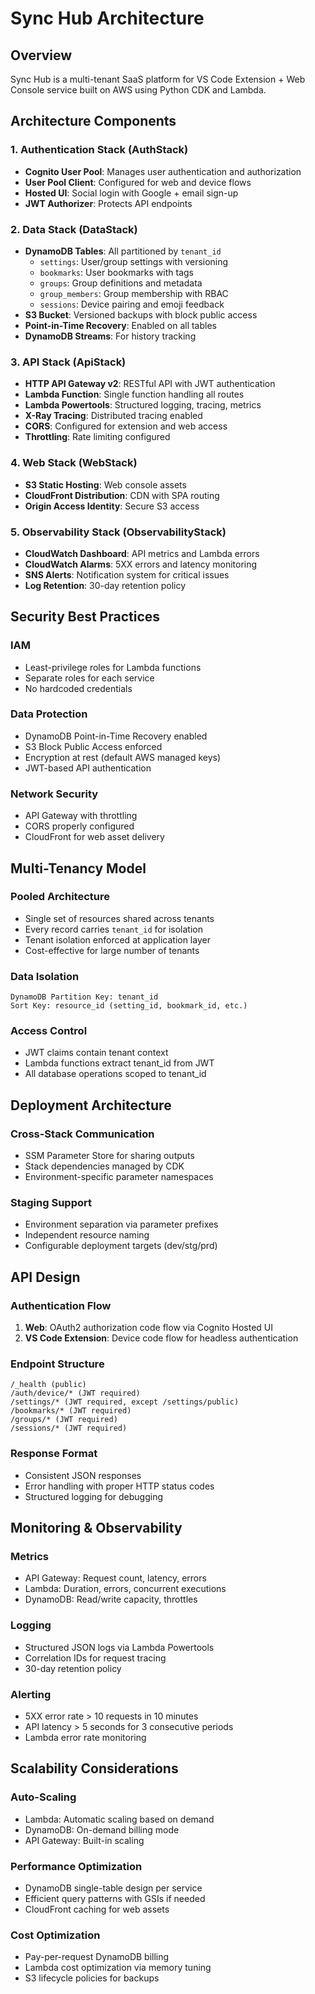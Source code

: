# Sync Hub Architecture

## Overview
Sync Hub is a multi-tenant SaaS platform for VS Code Extension + Web Console service built on AWS using Python CDK and Lambda.

## Architecture Components

### 1. Authentication Stack (AuthStack)
- **Cognito User Pool**: Manages user authentication and authorization
- **User Pool Client**: Configured for web and device flows
- **Hosted UI**: Social login with Google + email sign-up
- **JWT Authorizer**: Protects API endpoints

### 2. Data Stack (DataStack)
- **DynamoDB Tables**: All partitioned by `tenant_id`
  - `settings`: User/group settings with versioning
  - `bookmarks`: User bookmarks with tags
  - `groups`: Group definitions and metadata
  - `group_members`: Group membership with RBAC
  - `sessions`: Device pairing and emoji feedback
- **S3 Bucket**: Versioned backups with block public access
- **Point-in-Time Recovery**: Enabled on all tables
- **DynamoDB Streams**: For history tracking

### 3. API Stack (ApiStack)
- **HTTP API Gateway v2**: RESTful API with JWT authentication
- **Lambda Function**: Single function handling all routes
- **Lambda Powertools**: Structured logging, tracing, metrics
- **X-Ray Tracing**: Distributed tracing enabled
- **CORS**: Configured for extension and web access
- **Throttling**: Rate limiting configured

### 4. Web Stack (WebStack)
- **S3 Static Hosting**: Web console assets
- **CloudFront Distribution**: CDN with SPA routing
- **Origin Access Identity**: Secure S3 access

### 5. Observability Stack (ObservabilityStack)
- **CloudWatch Dashboard**: API metrics and Lambda errors
- **CloudWatch Alarms**: 5XX errors and latency monitoring
- **SNS Alerts**: Notification system for critical issues
- **Log Retention**: 30-day retention policy

## Security Best Practices

### IAM
- Least-privilege roles for Lambda functions
- Separate roles for each service
- No hardcoded credentials

### Data Protection
- DynamoDB Point-in-Time Recovery enabled
- S3 Block Public Access enforced
- Encryption at rest (default AWS managed keys)
- JWT-based API authentication

### Network Security
- API Gateway with throttling
- CORS properly configured
- CloudFront for web asset delivery

## Multi-Tenancy Model

### Pooled Architecture
- Single set of resources shared across tenants
- Every record carries `tenant_id` for isolation
- Tenant isolation enforced at application layer
- Cost-effective for large number of tenants

### Data Isolation
```
DynamoDB Partition Key: tenant_id
Sort Key: resource_id (setting_id, bookmark_id, etc.)
```

### Access Control
- JWT claims contain tenant context
- Lambda functions extract tenant_id from JWT
- All database operations scoped to tenant_id

## Deployment Architecture

### Cross-Stack Communication
- SSM Parameter Store for sharing outputs
- Stack dependencies managed by CDK
- Environment-specific parameter namespaces

### Staging Support
- Environment separation via parameter prefixes
- Independent resource naming
- Configurable deployment targets (dev/stg/prd)

## API Design

### Authentication Flow
1. **Web**: OAuth2 authorization code flow via Cognito Hosted UI
2. **VS Code Extension**: Device code flow for headless authentication

### Endpoint Structure
```
/_health (public)
/auth/device/* (JWT required)
/settings/* (JWT required, except /settings/public)
/bookmarks/* (JWT required)
/groups/* (JWT required)
/sessions/* (JWT required)
```

### Response Format
- Consistent JSON responses
- Error handling with proper HTTP status codes
- Structured logging for debugging

## Monitoring & Observability

### Metrics
- API Gateway: Request count, latency, errors
- Lambda: Duration, errors, concurrent executions
- DynamoDB: Read/write capacity, throttles

### Logging
- Structured JSON logs via Lambda Powertools
- Correlation IDs for request tracing
- 30-day retention policy

### Alerting
- 5XX error rate > 10 requests in 10 minutes
- API latency > 5 seconds for 3 consecutive periods
- Lambda error rate monitoring

## Scalability Considerations

### Auto-Scaling
- Lambda: Automatic scaling based on demand
- DynamoDB: On-demand billing mode
- API Gateway: Built-in scaling

### Performance Optimization
- DynamoDB single-table design per service
- Efficient query patterns with GSIs if needed
- CloudFront caching for web assets

### Cost Optimization
- Pay-per-request DynamoDB billing
- Lambda cost optimization via memory tuning
- S3 lifecycle policies for backups
